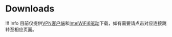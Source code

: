 # Downloads
!!! Info
    目前仅提供[VPN客户端]和[IntelWiFi6驱动]下载，如有需要请点击对应连接跳转至相应页面。

[VPN客户端]: anyconnect-download
[IntelWiFi6驱动]: intel-wifi-driver
